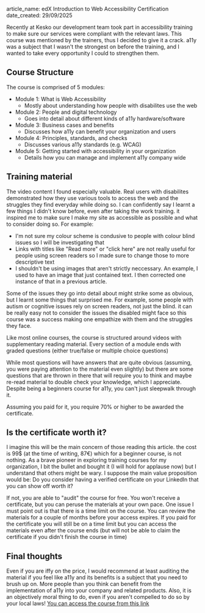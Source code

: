 article_name: edX Introduction to Web Accessibility Certification
date_created: 29/09/2025

Recently at Kesko our development team took part in accessibility training to make sure our services were compliant with the relevant laws. This course was mentioned by the trainers, thus I decided to give it a crack. a11y was a subject that I wasn't the strongest on before the training, and I wanted to take every opportunity I could to strengthen them.

## Course Structure

The course is comprised of 5 modules:

* Module 1: What is Web Accessibility
    * Mostly about understanding how people with disabilites use the web
* Module 2: People and digital technology
    * Goes into detail about different kinds of a11y hardware/software
* Module 3: Business cases and benefits
    * Discusses how a11y can benefit your organization and users
* Module 4: Principles, standards, and checks
    * Discusses various a11y standards (e.g. WCAG)
* Module 5: Getting started with accessibility in your organization
    * Details how you can manage and implement a11y company wide

## Training material

The video content I found especially valuable. Real users with disabilites demonstrated how they use various tools to access the web and the struggles they find everyday while doing so. I can confidently say I learnt a few things I didn't know before, even after taking the work training. it inspired me to make sure I make my site as accessible as possible and what to consider doing so. For example:

* I'm not sure my colour scheme is condusive to people with colour blind issues so I will be investigating that
* Links with titles like "Read more" or "click here" are not really useful for people using screen readers so I made sure to change those to more descriptive text
* I shouldn't be using images that aren't strictly neccessary. An example, I used to have an image that just contained text. I then corrected one instance of that in a previous article.

Some of the issues they go into detail about might strike some as obvious, but I learnt some things that surprised me. For example, some people with autism or cognitive issues rely on screen readers, not just the blind. it can be really easy not to consider the issues the disabled might face so this course was a success making one empathize with them and the struggles they face.

Like most online courses, the course is structured around videos with supplementary reading material. Every section of a module ends with graded questions (either true/false or multiple choice questions)

While most questions will have answers that are quite obvious (assuming, you were paying attention to the material even slightly) but there are some questions that are thrown in there that will require you to think and maybe re-read material to double check your knowledge, which I appreciate. Despite being a beginners course for a11y, you can't just sleepwalk through it.

Assuming you paid for it, you require 70% or higher to be awarded the certificate.

## Is the certificate worth it?

I imagine this will be the main concern of those reading this article. the cost is 99$ (at the time of writing, 87€) which for a beginner course, is not nothing. As a brave pioneer in exploring training courses for my organization, I bit the bullet and bought it (I will hold for applause now) but I understand that others might be wary. I suppose the main value proposition would be: Do you consider having a verified certificate on your LinkedIn that you can show off worth it?

If not, you are able to "audit" the course for free. You won't receive a certificate, but you can peruse the materials at your own pace. One issue I must point out is that there is a time limit on the course. You can review the materials for a couple of months before your access expires. If you paid for the certificate you will still be on a time limit but you can access the materials even after the course ends (but will not be able to claim the certificate if you didn't finish the course in time)

## Final thoughts

Even if you are iffy on the price, I would recommend at least auditing the material if you feel like a11y and its benefits is a subject that you need to brush up on. More people than you think can benefit from the implementation of a11y into your company and related products. Also, it is an objectively moral thing to do, even if you aren't compelled to do so by your local laws! [You can access the course from this link](https://www.edx.org/learn/web-accessibility/the-world-wide-web-consortium-w3c-introduction-to-web-accessibility)
